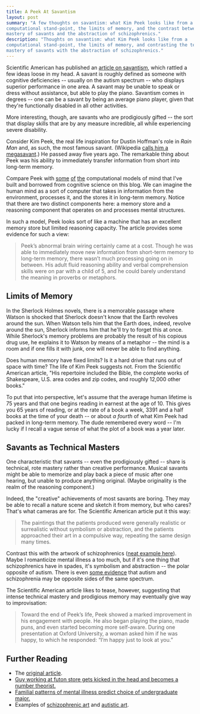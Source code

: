 ```yaml
---
title: A Peek At Savantism
layout: post
summary: "A few thoughts on savantism: what Kim Peek looks like from a
computational stand-point, the limits of memory, and the contrast between the technical
mastery of savants and the abstraction of schizophrenics."
description: "Thoughts on savantism: what Kim Peek looks like from a
computational stand-point, the limits of memory, and contrasting the technical
mastery of savants with the abstraction of schizophrenics."
---
```


Scientific American has published an [article on savantism](http://blogs.scientificamerican.com/beautiful-minds/2014/02/25/where-do-savant-skills-come-from/), which rattled a few
ideas loose in my head. A savant is roughly defined as someone with cognitive
deficiencies -- usually on the autism spectrum -- who displays superior
performance in one area. A savant may be unable to speak or dress without assistance, but
able to play the piano. Savantism comes in degrees -- one can be a savant by
being an average piano player, given that they're functionally disabled in all
other activities.

More interesting, though, are savants who are prodigiously gifted -- the sort
that display skills that are by any measure incredible, all while experiencing
severe disability.

Consider Kim Peek, the real life inspiration for Dustin Hoffman's role in *Rain Man*
and, as such, the most famous savant. (Wikipedia [calls him a megasavant](http://en.wikipedia.org/wiki/Kim_Peek).) He passed away five years ago. The
remarkable thing about Peek was his ability to immediately transfer information
from short into long-term memory. 

Compare Peek with [some](http://rs.io/2014/01/20/human-expertise-and-memory-machines.html) [of](http://rs.io/2014/02/21/problem-solving.html) [the](http://rs.io/2014/02/22/ju%CC%88rgen-schmidhuber-creativity.html) computational models of mind
that I've built and borrowed from cognitive science on this blog. We can imagine
the human mind as a sort of computer that takes in information from the
environment, processes it, and the stores it in long-term memory. Notice that
there are two distinct components here: a memory store and a reasoning component
that operates on and processes mental structures.

In such a model, Peek looks sort of like a machine that has an excellent memory store but limited reasoning capacity. The article provides
some evidence for such a view:

> Peek’s abnormal brain wiring certainly came at a cost. Though he was able to
> immediately move new information from short-term memory to long-term memory,
> there wasn’t much processing going on in between. His adult fluid reasoning
> ability and verbal comprehension skills were on par with a child of 5, and he
> could barely understand the meaning in proverbs or metaphors. 

## Limits of Memory

In the Sherlock Holmes novels, there is a memorable passage where Watson is
shocked that Sherlock doesn't know that the Earth revolves around
the sun. When Watson tells him that the Earth does, indeed, revolve around the
sun, Sherlock informs him that he'll try to forget this at once. While
Sherlock's memory problems are probably the result of his copious drug use, he
explains it to Watson by means of a metaphor -- the mind is a room and if one
fills it with junk, one will never be able to find anything.

Does human memory have fixed limits? Is it a hard drive that runs out of space
with time? The life of Kim Peek suggests not. From the Scientific American
article, "His repertoire included the Bible, the complete works of Shakespeare,
U.S. area codes and zip codes, and roughly 12,000 other books."

To put that into perspective, let's assume that the average human lifetime is 75
years and that one begins reading in earnest at the age of 10. This gives you 65
years of reading, or at the rate of a book a week, 3391 and a half books at the
time of your death -- or about *a fourth* of what Kim Peek had packed in
long-term memory. The dude remembered every word -- I'm lucky if I recall a
vague sense of what the plot of a book was a year later.

## Savants as Technical Masters

One characteristic that savants -- even the prodigiously gifted -- share is
technical, rote mastery rather than creative performance. Musical savants might
be able to memorize and play back a piece of music after one hearing, but unable
to produce anything original. (Maybe originality is the realm of the reasoning component.)

Indeed, the "creative" achievements of most savants are boring. They may be able
to recall a nature scene and sketch it from memory, but who cares? That's what
cameras are for. The Scientific American article put it this way:

> The paintings that the patients produced were generally realistic or
> surrealistic without symbolism or abstraction, and the patients approached
> their art in a compulsive way, repeating the same design many times.

Contrast this with the artwork of schizophrenics ([neat example here](http://karensearchformeaning.blogspot.com/2014/02/de-koonings-alzheimers-my-alzheimers_12.html)). Maybe
I romanticize mental illness a too much, but if it's one thing that
schizophrenics have in spades, it's symbolism and abstraction -- the polar opposite of
autism. There is even [some evidence](http://the-mouse-trap.blogspot.com/2008/01/psychosis-and-autism-as-diametrical.html) that autism and schizophrenia may be
opposite sides of the same spectrum.

The Scientific American article likes to tease, however, suggesting that
intense technical mastery and prodigious memory may eventually give way to
improvisation:

> Toward the end of Peek’s life, Peek showed a marked improvement in his
> engagement with people. He also began playing the piano, made puns, and even
> started becoming more self-aware. During one presentation at Oxford University,
> a woman asked him if he was happy, to which he responded: “I’m happy just to
> look at you.”

## Further Reading

* The [original article](http://blogs.scientificamerican.com/beautiful-minds/2014/02/25/where-do-savant-skills-come-from/). 
* [Guy working at futon store gets kicked in the head and becomes a number theorist.](http://www.huffingtonpost.com/2012/04/30/college-dropout-jason-pad_n_1464835.html)
* [Familial patterns of mental illness predict choice of undergraduate major.](http://economix.blogs.nytimes.com/2012/01/31/college-major-and-family-mental-illness/?_php=true&_type=blogs&_r=0)
* Examples of [schizophrenic art](http://karensearchformeaning.blogspot.com/)
  and [autistic art](http://i.dailymail.co.uk/i/pix/2009/10/29/article-1223790-070133B6000005DC-861_964x662.jpg).
